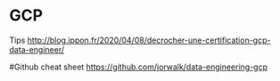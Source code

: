 # GCP

Tips
http://blog.ippon.fr/2020/04/08/decrocher-une-certification-gcp-data-engineer/

#Github cheat sheet
https://github.com/jorwalk/data-engineering-gcp
